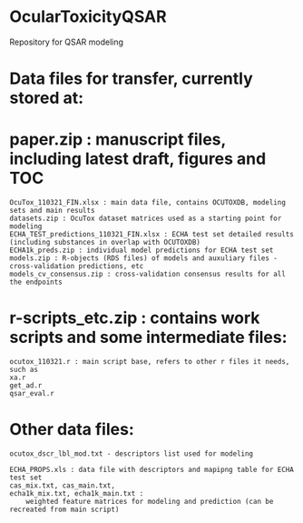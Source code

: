 # OcularToxicityQSAR

Repository for QSAR modeling

# Data files for transfer, currently stored at:


# paper.zip : manuscript files, including latest draft, figures and TOC

	OcuTox_110321_FIN.xlsx : main data file, contains OCUTOXDB, modeling sets and main results
	datasets.zip : OcuTox dataset matrices used as a starting point for modeling
	ECHA_TEST_predictions_110321_FIN.xlsx : ECHA test set detailed results (including substances in overlap with OCUTOXDB)
	ECHA1k_preds.zip : individual model predictions for ECHA test set
	models.zip : R-objects (RDS files) of models and auxuliary files - cross-validation predictions, etc
	models_cv_consensus.zip : cross-validation consensus results for all the endpoints



# r-scripts_etc.zip : contains work scripts and some intermediate files:
	ocutox_110321.r : main script base, refers to other r files it needs, such as
	xa.r
	get_ad.r
	qsar_eval.r


# Other data files:
	ocutox_dscr_lbl_mod.txt - descriptors list used for modeling

	ECHA_PROPS.xls : data file with descriptors and mapipng table for ECHA test set
	cas_mix.txt, cas_main.txt, 
	echa1k_mix.txt, echa1k_main.txt : 
		weighted feature matrices for modeling and prediction (can be recreated from main script)

